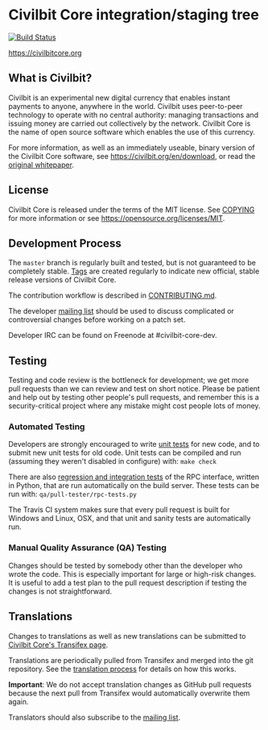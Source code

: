 Civilbit Core integration/staging tree
=====================================

[![Build Status](https://travis-ci.org/civilbit/civilbit.svg?branch=master)](https://travis-ci.org/civilbit/civilbit)

https://civilbitcore.org

What is Civilbit?
----------------

Civilbit is an experimental new digital currency that enables instant payments to
anyone, anywhere in the world. Civilbit uses peer-to-peer technology to operate
with no central authority: managing transactions and issuing money are carried
out collectively by the network. Civilbit Core is the name of open source
software which enables the use of this currency.

For more information, as well as an immediately useable, binary version of
the Civilbit Core software, see https://civilbit.org/en/download, or read the
[original whitepaper](https://civilbitcore.org/civilbit.pdf).

License
-------

Civilbit Core is released under the terms of the MIT license. See [COPYING](COPYING) for more
information or see https://opensource.org/licenses/MIT.

Development Process
-------------------

The `master` branch is regularly built and tested, but is not guaranteed to be
completely stable. [Tags](https://github.com/civilbit/civilbit/tags) are created
regularly to indicate new official, stable release versions of Civilbit Core.

The contribution workflow is described in [CONTRIBUTING.md](CONTRIBUTING.md).

The developer [mailing list](https://lists.linuxfoundation.org/mailman/listinfo/civilbit-dev)
should be used to discuss complicated or controversial changes before working
on a patch set.

Developer IRC can be found on Freenode at #civilbit-core-dev.

Testing
-------

Testing and code review is the bottleneck for development; we get more pull
requests than we can review and test on short notice. Please be patient and help out by testing
other people's pull requests, and remember this is a security-critical project where any mistake might cost people
lots of money.

### Automated Testing

Developers are strongly encouraged to write [unit tests](/doc/unit-tests.md) for new code, and to
submit new unit tests for old code. Unit tests can be compiled and run
(assuming they weren't disabled in configure) with: `make check`

There are also [regression and integration tests](/qa) of the RPC interface, written
in Python, that are run automatically on the build server.
These tests can be run with: `qa/pull-tester/rpc-tests.py`

The Travis CI system makes sure that every pull request is built for Windows
and Linux, OSX, and that unit and sanity tests are automatically run.

### Manual Quality Assurance (QA) Testing

Changes should be tested by somebody other than the developer who wrote the
code. This is especially important for large or high-risk changes. It is useful
to add a test plan to the pull request description if testing the changes is
not straightforward.

Translations
------------

Changes to translations as well as new translations can be submitted to
[Civilbit Core's Transifex page](https://www.transifex.com/projects/p/civilbit/).

Translations are periodically pulled from Transifex and merged into the git repository. See the
[translation process](doc/translation_process.md) for details on how this works.

**Important**: We do not accept translation changes as GitHub pull requests because the next
pull from Transifex would automatically overwrite them again.

Translators should also subscribe to the [mailing list](https://groups.google.com/forum/#!forum/civilbit-translators).
